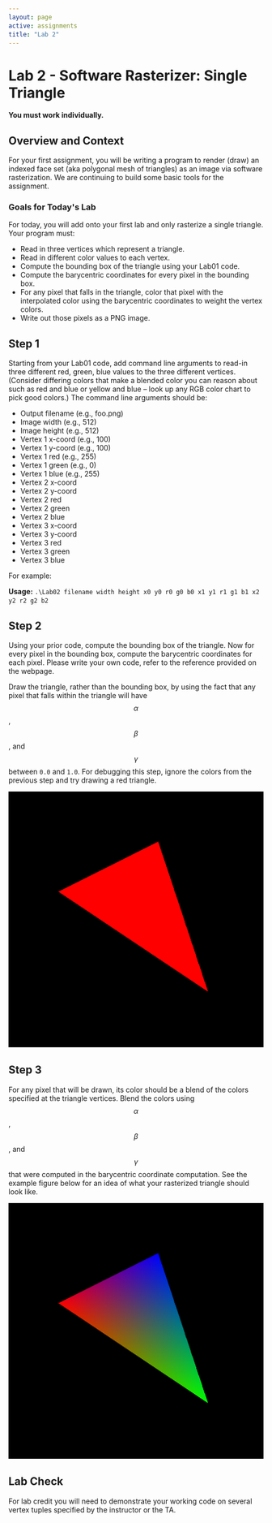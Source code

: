 ```yaml
---
layout: page
active: assignments
title: "Lab 2"
---
```


# Lab 2 - Software Rasterizer: Single Triangle

**You must work individually.**


## Overview and Context

For your first assignment, you will be writing a program to render (draw) an indexed face set (aka polygonal mesh of triangles) as an image via software rasterization.
We are continuing to build some basic tools for the assignment.

### Goals for Today's Lab

For today, you will add onto your first lab and only rasterize a single triangle.
Your program must:

- Read in three vertices which represent a triangle.
- Read in different color values to each vertex.
- Compute the bounding box of the triangle using your Lab01 code.
- Compute the barycentric coordinates for every pixel in the bounding box.
- For any pixel that falls in the triangle, color that pixel with the interpolated color using the barycentric coordinates to weight the vertex colors.
- Write out those pixels as a PNG image.


## Step 1

Starting from your Lab01 code, add command line arguments to read-in three different red, green, blue values to the three different vertices.
(Consider differing colors that make a blended color you can reason about such as red and blue or yellow and blue – look up any RGB color chart to pick good colors.)
The command line arguments should be:

- Output filename (e.g., foo.png)
- Image width (e.g., 512)
- Image height (e.g., 512)
- Vertex 1 x-coord (e.g., 100)
- Vertex 1 y-coord (e.g., 100)
- Vertex 1 red (e.g., 255)
- Vertex 1 green (e.g., 0)
- Vertex 1 blue (e.g., 255)
- Vertex 2 x-coord
- Vertex 2 y-coord
- Vertex 2 red
- Vertex 2 green
- Vertex 2 blue
- Vertex 3 x-coord
- Vertex 3 y-coord
- Vertex 3 red
- Vertex 3 green
- Vertex 3 blue

For example:

**Usage:** `.\Lab02 filename width height x0 y0 r0 g0 b0 x1 y1 r1 g1 b1 x2 y2 r2 g2 b2`


## Step 2

Using your prior code, compute the bounding box of the triangle.
Now for every pixel in the bounding box, compute the barycentric coordinates for each pixel.
Please write your own code, refer to the reference provided on the webpage.

Draw the triangle, rather than the bounding box, by using the fact that any pixel that falls within the triangle will have $$ \alpha $$, $$ \beta $$, and $$ \gamma $$ between `0.0` and `1.0`.
For debugging this step, ignore the colors from the previous step and try drawing a red triangle.

![lab2_1](lab2_1.png)


## Step 3

For any pixel that will be drawn, its color should be a blend of the colors specified at the triangle vertices.
Blend the colors using $$ \alpha $$, $$ \beta $$, and $$ \gamma $$ that were computed in the barycentric coordinate computation.
See the example figure below for an idea of what your rasterized triangle should look like.

![lab2_2](lab2_2.png)


## Lab Check

For lab credit you will need to demonstrate your working code on several vertex tuples specified by the instructor or the TA.
